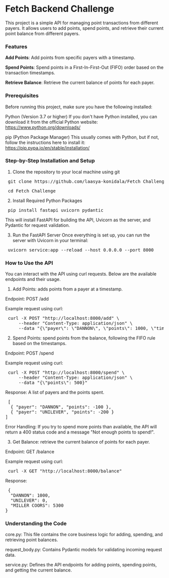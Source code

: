 # Fetch Backend Challenge
This project is a simple API for managing point transactions from different payers. It allows users to add points, spend points, and retrieve their current point balance from different payers. 

### Features

**Add Points**: Add points from specific payers with a timestamp.

**Spend Points**: Spend points in a First-In-First-Out (FIFO) order based on the transaction timestamps.

**Retrieve Balance**: Retrieve the current balance of points for each payer.

### Prerequisites

Before running this project, make sure you have the following installed:

Python (Version 3.7 or higher)
If you don't have Python installed, you can download it from the official Python website: https://www.python.org/downloads/

pip (Python Package Manager)
This usually comes with Python, but if not, follow the instructions here to install it: https://pip.pypa.io/en/stable/installation/

### Step-by-Step Installation and Setup
1. Clone the repository to your local machine using git
<pre> git clone https://github.com/laasya-konidala/Fetch_Challenge.git  </pre>
<pre> cd Fetch_Challenge  </pre>


2. Install Required Python Packages
<pre> pip install fastapi uvicorn pydantic </pre>
This will install FastAPI for building the API, Uvicorn as the server, and Pydantic for request validation.

3. Run the FastAPI Server
Once everything is set up, you can run the server with Uvicorn in your terminal:
<pre> uvicorn service:app --reload --host 0.0.0.0 --port 8000 </pre>

### How to Use the API
You can interact with the API using curl requests. Below are the available endpoints and their usage.

1. Add Points: adds points from a payer at a timestamp.

Endpoint: POST /add

Example request using curl:

<pre> curl -X POST "http://localhost:8000/add" \
     --header "Content-Type: application/json" \
     --data "{\"payer\": \"DANNON\", \"points\": 1000, \"timestamp\": \"2022-11-01T14:00:00Z\"}" </pre>
     
2. Spend Points: spend points from the balance, following the FIFO rule based on the timestamps.

Endpoint: POST /spend

Example request using curl:

<pre> curl -X POST "http://localhost:8000/spend" \
     --header "Content-Type: application/json" \
     --data "{\"points\": 500}" </pre>
     
Response: A list of payers and the points spent.

<pre> [
  { "payer": "DANNON", "points": -100 },
  { "payer": "UNILEVER", "points": -200 }
] </pre>

Error Handling: If you try to spend more points than available, the API will return a 400 status code and a message "Not enough points to spend!".

3. Get Balance: retrieve the current balance of points for each payer.

Endpoint: GET /balance

Example request using curl:

<pre> curl -X GET "http://localhost:8000/balance" </pre>
 
Response:
<pre> {
  "DANNON": 1000,
  "UNILEVER": 0,
  "MILLER COORS": 5300
}  </pre>

### Understanding the Code
core.py: This file contains the core business logic for adding, spending, and retrieving point balances.

request_body.py: Contains Pydantic models for validating incoming request data.

service.py: Defines the API endpoints for adding points, spending points, and getting the current balance.
